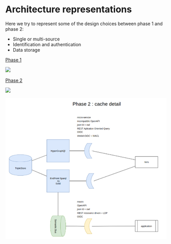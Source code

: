 # Architecture representations

Here we try to represent some of the design choices between phase 1 and phase 2:

* Single or multi-source
* Identification and authentication
* Data storage

[Phase 1](https://www.draw.io/?lightbox=1\&highlight=0000ff\&edit=\_blank\&layers=1\&nav=1\&title=architecture%20DFC#Uhttps%3A%2F%2Fdrive.google.com%2Fuc%3Fid%3D1f1C\_Inb7sOeufswQkv2nnpLgWsGbhW98%26export%3Ddownload)

![](../.gitbook/assets/Sélection\_625.png)

[Phase 2](https://www.draw.io/?lightbox=1\&highlight=0000ff\&edit=\_blank\&layers=1\&nav=1\&page=1#G1f1C\_Inb7sOeufswQkv2nnpLgWsGbhW98)

![](../.gitbook/assets/Sélection\_626.png)

![](<../.gitbook/assets/Capture du 2019-06-18 00-36-41.png>)
